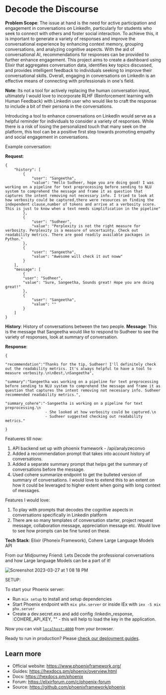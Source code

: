 # Decode the Discourse

**Problem Scope**: The issue at hand is the need for active participation and engagement in conversations on LinkedIn, particularly for students who seek to connect with others and foster social interaction. To achieve this, it is important to generate a variety of responses and improve the conversational experience by enhancing context memory, grouping conversations, and analyzing cognitive aspects. With the aid of conversational AI, recommendations for responses can be provided to further enhance engagement. This project aims to create a dashboard using Elixir that aggregates conversation data, identifies key topics discussed, and provides intelligent feedback to individuals seeking to improve their conversational skills. Overall, engaging in conversations on LinkedIn is an effective means of connecting with professionals in one's field.

**Note**: Its not a tool for actively replacing the human conversation input, ultimately I would love to incorporate RLHF (Reinforcement learning with Human Feedback) with Linkedin user who would like to craft the response to include a bit of their persona in the conversations. 

Introducing a tool to enhance conversations on LinkedIn would serve as a helpful reminder for individuals to consider a variety of responses. While there is a risk of losing the personalized touch that many seek on the platform, this tool can be a positive first step towards promoting empathy and social engagement in conversations.


Example conversation:

**Request**: 
```
{
	"history": [
		{
			"user": "Sangeetha",
			"value": "Hello Sudheer, hope you are doing good! I was working on a pipeline for text preprocessing before sending to NLU system to comprehend the message and frame it as question that captures the intent removing not necessary info. I tried to look at how verbosity could be captured,there were resources on finding the independent clause,number of tokens and arrive at a verbosity score. This is just to know when a text needs simplification in the pipeline"
		},
		{
			"user": "Sudheer",
			"value": "Perplexity is not the right measure for verbosity. Perplexity is a measure of uncertainty. Check out readability metrics. There are good readily available packages in Python."
		},
        {
            "user": "Sangeetha",
            "value": "Awesome will check it out noww"
        }
	],
	"message": [
        {
        "user": "Sudheer",
        "value": "Sure, Sangeetha, Sounds great! Hope you are doing great!"
        },
        {
            "user": "Sangeetha",
            "value": ""
        }
    ]
}
```
**History**: History of conversations between the two people. **Message**: This is the message that Sangeetha would like to respond to Sudheer to see the variety of responses, look at summary of conversation.

**Response**:

```
{

"recommendation":"Thanks for the tip, Sudheer! I'll definitely check out the readability metrics. It's always helpful to have a tool to measure verbosity.\n\nBest,\nSangeetha",

"summary":"Sangeetha was working on a pipeline for text preprocessing before sending to NLU system to comprehend the message and frame it as question that captures the intent removing not necessary info. Sudheer recommended readability metrics.",

"summary_cohere":"-Sangeetha is working on a pipeline for text preprocessing.\n
                  - She looked at how verbosity could be captured.\n
                  - Sudheer suggested checking out readability metrics."
                  
}

```

Featueres till now:
1) API backend set up with phoenix framework - /api/analyzeconvo
2) Added a recommendation prompt that takes into account history of conversations.
3) Added a separate summary prompt that helps get the summary of conversations before the message.
4) Used cohere summarize endpoint to get the bulleted version of summary of conversations. I would love to extend this to an extent on how it could be leveraged to higher extent when going with long context of messages. 

Features I would love:
1) To play with prompts that decodes the cognitive aspects in conversations specifically in Linkedin platform
2) There are so many templates of conversation starter, project request message, collaboration message, appreciation message etc. Would love to see how prompts can be fine tuned on these. 

**Tech Stack**: Elixir (Phoneix Framework), Cohere Large Language Models API


From our Midjourney Friend: Lets Decode the professional conversations and how Large language Models can be a part of it! 

![Screenshot 2023-03-27 at 1 08 18 PM](https://user-images.githubusercontent.com/68361331/228015124-bad7a323-bf6b-41ef-8a87-1c9fc97a37a3.png)




SETUP:

To start your Phoenix server:

  * Run `mix setup` to install and setup dependencies
  * Start Phoenix endpoint with `mix phx.server` or inside IEx with `iex -S mix phx.server`
  * Create a dev.secret.exs and add config :linkedin_response, :COHERE_API_KEY, "" - this will help to load the key in the application.


Now you can visit [`localhost:4000`](http://localhost:4000) from your browser.

Ready to run in production? Please [check our deployment guides](https://hexdocs.pm/phoenix/deployment.html).

## Learn more

  * Official website: https://www.phoenixframework.org/
  * Guides: https://hexdocs.pm/phoenix/overview.html
  * Docs: https://hexdocs.pm/phoenix
  * Forum: https://elixirforum.com/c/phoenix-forum
  * Source: https://github.com/phoenixframework/phoenix

